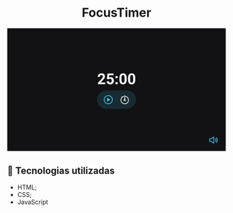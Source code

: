 <h1 align="center">
  FocusTimer
</h1>

![preview](/assets/img/preview.png)

## 💼 Tecnologias utilizadas

- HTML;
- CSS;
- JavaScript
